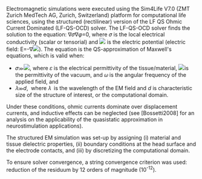 Electromagnetic simulations were executed using the Sim4Life V7.0 (ZMT Zurich MedTech AG, Zurich, Switzerland) platform for computational life sciences, using the structured (rectilinear) version of the LF QS Ohmic Current Dominated (LF-QS-OCD) solver. The LF-QS-OCD solver finds 
the solution to the equation: ∇𝜎∇𝜑=0, where 𝜎 is the local electrical conductivity (scalar or tensorial) 
and ![](file:///C:/Users/steiner/AppData/Local/Temp/msohtmlclip1/01/clip_image002.png) is the electric potential 
(electric field: E=-∇![](file:///C:/Users/steiner/AppData/Local/Temp/msohtmlclip1/01/clip_image002.png)). The equation is the QS-approximation of Maxwell's equations, which is
valid when: 
* 𝜎≫![](file:///C:/Users/steiner/AppData/Local/Temp/msohtmlclip1/01/clip_image004.png), where 𝜀 is the 
electrical permittivity of the tissue/material, ![](file:///C:/Users/steiner/AppData/Local/Temp/msohtmlclip1/01/clip_image006.png)is 
the permittivity of the vacuum, and 𝜔 is the angular frequency of the applied field, and
* 𝜆≫*d*,  where 𝜆  is the wavelength of the EM field and *d* is characteristic size of the structure of interest, or the computational domain. 

Under these conditions, ohmic currents dominate over displacement currents, and inductive effects can be neglected (see [Bossetti2008] for an analysis on the applicability of the quasistatic approximation in neurostimulation applications).

The structured EM simulation was set-up by assigning (i) material and tissue dielectric properties, (ii) boundary conditions at the head surface and the electrode contacts, and (iii) by discretizing the computational domain.

To ensure solver convergence, a string convergence criterion was used: reduction of the residuum by 12 orders of magnitude (10<sup>-12</sup>).
